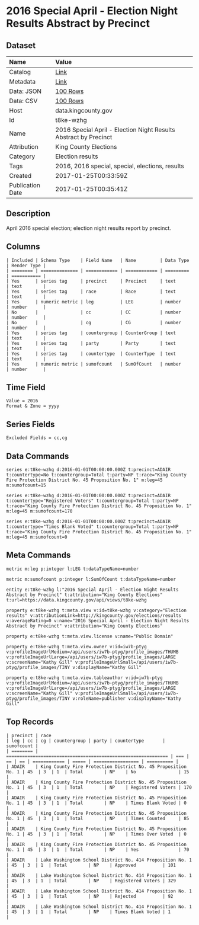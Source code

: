 # 2016 Special April - Election Night Results Abstract by Precinct

## Dataset

| Name | Value |
| :--- | :---- |
| Catalog | [Link](https://catalog.data.gov/dataset/2016-special-april-election-night-results-abstract-by-precinct) |
| Metadata | [Link](https://data.kingcounty.gov/api/views/t8ke-wzhg) |
| Data: JSON | [100 Rows](https://data.kingcounty.gov/api/views/t8ke-wzhg/rows.json?max_rows=100) |
| Data: CSV | [100 Rows](https://data.kingcounty.gov/api/views/t8ke-wzhg/rows.csv?max_rows=100) |
| Host | data.kingcounty.gov |
| Id | t8ke-wzhg |
| Name | 2016 Special April - Election Night Results Abstract by Precinct |
| Attribution | King County Elections |
| Category | Election results |
| Tags | 2016, 2016 special, special, elections, results |
| Created | 2017-01-25T00:33:59Z |
| Publication Date | 2017-01-25T00:35:41Z |

## Description

April 2016 special election; election night results report by precinct.

## Columns

```ls
| Included | Schema Type    | Field Name   | Name         | Data Type | Render Type |
| ======== | ============== | ============ | ============ | ========= | =========== |
| Yes      | series tag     | precinct     | Precinct     | text      | text        |
| Yes      | series tag     | race         | Race         | text      | text        |
| Yes      | numeric metric | leg          | LEG          | number    | number      |
| No       |                | cc           | CC           | number    | number      |
| No       |                | cg           | CG           | number    | number      |
| Yes      | series tag     | countergroup | CounterGroup | text      | text        |
| Yes      | series tag     | party        | Party        | text      | text        |
| Yes      | series tag     | countertype  | CounterType  | text      | text        |
| Yes      | numeric metric | sumofcount   | SumOfCount   | number    | number      |
```

## Time Field

```ls
Value = 2016
Format & Zone = yyyy
```

## Series Fields

```ls
Excluded Fields = cc,cg
```

## Data Commands

```ls
series e:t8ke-wzhg d:2016-01-01T00:00:00.000Z t:precinct=ADAIR t:countertype=No t:countergroup=Total t:party=NP t:race="King County Fire Protection District No. 45 Proposition No. 1" m:leg=45 m:sumofcount=15

series e:t8ke-wzhg d:2016-01-01T00:00:00.000Z t:precinct=ADAIR t:countertype="Registered Voters" t:countergroup=Total t:party=NP t:race="King County Fire Protection District No. 45 Proposition No. 1" m:leg=45 m:sumofcount=170

series e:t8ke-wzhg d:2016-01-01T00:00:00.000Z t:precinct=ADAIR t:countertype="Times Blank Voted" t:countergroup=Total t:party=NP t:race="King County Fire Protection District No. 45 Proposition No. 1" m:leg=45 m:sumofcount=0
```

## Meta Commands

```ls
metric m:leg p:integer l:LEG t:dataTypeName=number

metric m:sumofcount p:integer l:SumOfCount t:dataTypeName=number

entity e:t8ke-wzhg l:"2016 Special April - Election Night Results Abstract by Precinct" t:attribution="King County Elections" t:url=https://data.kingcounty.gov/api/views/t8ke-wzhg

property e:t8ke-wzhg t:meta.view v:id=t8ke-wzhg v:category="Election results" v:attributionLink=http://kingcounty.gov/elections/results v:averageRating=0 v:name="2016 Special April - Election Night Results Abstract by Precinct" v:attribution="King County Elections"

property e:t8ke-wzhg t:meta.view.license v:name="Public Domain"

property e:t8ke-wzhg t:meta.view.owner v:id=iw7b-ptyg v:profileImageUrlMedium=/api/users/iw7b-ptyg/profile_images/THUMB v:profileImageUrlLarge=/api/users/iw7b-ptyg/profile_images/LARGE v:screenName="Kathy Gill" v:profileImageUrlSmall=/api/users/iw7b-ptyg/profile_images/TINY v:displayName="Kathy Gill"

property e:t8ke-wzhg t:meta.view.tableauthor v:id=iw7b-ptyg v:profileImageUrlMedium=/api/users/iw7b-ptyg/profile_images/THUMB v:profileImageUrlLarge=/api/users/iw7b-ptyg/profile_images/LARGE v:screenName="Kathy Gill" v:profileImageUrlSmall=/api/users/iw7b-ptyg/profile_images/TINY v:roleName=publisher v:displayName="Kathy Gill"
```

## Top Records

```ls
| precinct | race                                                          | leg | cc | cg | countergroup | party | countertype       | sumofcount | 
| ======== | ============================================================= | === | == | == | ============ | ===== | ================= | ========== | 
| ADAIR    | King County Fire Protection District No. 45 Proposition No. 1 | 45  | 3  | 1  | Total        | NP    | No                | 15         | 
| ADAIR    | King County Fire Protection District No. 45 Proposition No. 1 | 45  | 3  | 1  | Total        | NP    | Registered Voters | 170        | 
| ADAIR    | King County Fire Protection District No. 45 Proposition No. 1 | 45  | 3  | 1  | Total        | NP    | Times Blank Voted | 0          | 
| ADAIR    | King County Fire Protection District No. 45 Proposition No. 1 | 45  | 3  | 1  | Total        | NP    | Times Counted     | 85         | 
| ADAIR    | King County Fire Protection District No. 45 Proposition No. 1 | 45  | 3  | 1  | Total        | NP    | Times Over Voted  | 0          | 
| ADAIR    | King County Fire Protection District No. 45 Proposition No. 1 | 45  | 3  | 1  | Total        | NP    | Yes               | 70         | 
| ADAIR    | Lake Washington School District No. 414 Proposition No. 1     | 45  | 3  | 1  | Total        | NP    | Approved          | 101        | 
| ADAIR    | Lake Washington School District No. 414 Proposition No. 1     | 45  | 3  | 1  | Total        | NP    | Registered Voters | 329        | 
| ADAIR    | Lake Washington School District No. 414 Proposition No. 1     | 45  | 3  | 1  | Total        | NP    | Rejected          | 92         | 
| ADAIR    | Lake Washington School District No. 414 Proposition No. 1     | 45  | 3  | 1  | Total        | NP    | Times Blank Voted | 1          | 
```